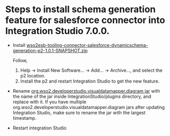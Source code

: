 # Steps to install schema generation feature for salesforce connector into Integration Studio 7.0.0.

- Install [wso2esb-tooling-connector-salesforce-dynamicschema-generation-p2-1.0.1-SNAPSHOT.zip](https://github.com/prabushi/integration-studio-resources/blob/master/salesforce-connector-dynamic-schema-generation/dynamic-schema/repository/main/target/wso2esb-tooling-connector-salesforce-dynamicschema-generation-p2-1.0.1-SNAPSHOT.zip)

	Follow,
	 1. Help -> Install New Software... -> Add... -> Archive..., and select the p2 location.
	 2. Install the p2 and restart Integration Studio to get the new feature.

- Rename [org.wso2.developerstudio.visualdatamapper.diagram jar](https://github.com/prabushi/integration-studio-resources/blob/master/salesforce-connector-dynamic-schema-generation/visual.diagram.jar/org.wso2.developerstudio.visualdatamapper.diagram_7.0.0.201910041013.jar) with the name of the jar inside IntegrationStudio/plugins directory, and replace with it.
	If you have multiple org.wso2.developerstudio.visualdatamapper.diagram jars after updating Integration Studio, make sure to rename the jar with the largest timestamp.

- Restart integration Studio
